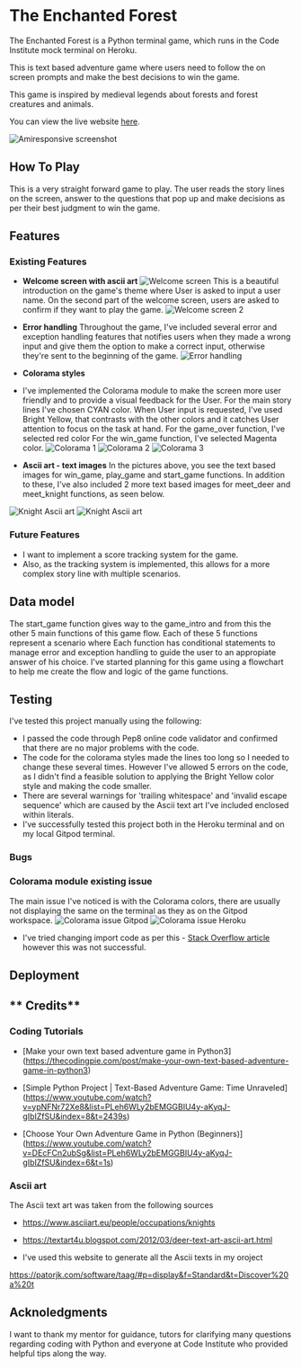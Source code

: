 # **The Enchanted Forest**

The Enchanted Forest is a Python terminal game, which runs in the Code Institute mock terminal on Heroku. 

This is text based adventure game where users need to follow the on screen prompts and make the best decisions to win the game. 

This game is inspired by medieval legends about forests and forest creatures and animals. 

You can view the live website [here](https://the-enchanted-forest.herokuapp.com/).

![Amiresponsive screenshot](assets/images/ami-responsive.png) 


## **How To Play**
This is a very straight forward game to play. 
The user reads the story lines on the screen, answer to the questions that pop up and make decisions as per their best judgment to win the game. 

## **Features**
### **Existing Features**
- **Welcome screen with ascii art** 
![Welcome screen](assets/images/welcome-screen.png) 
This is a beautiful introduction on the game's theme where User is asked to input a user name.
On the second part of the welcome screen, users are asked to confirm if they want to play the game.
![Welcome screen 2](assets/images/welcome-screen-2.png) 

- **Error handling** 
Throughout the game, I've included several error and exception handling features that notifies users when they made a wrong input and give them the option to make a correct input, otherwise they're sent to the beginning of the game. 
![Error handling](assets/images/error-handling-feature.png) 

- **Colorama styles**
- I've implemented the Colorama module to make the screen more user friendly and to provide a visual feedback for the User.
For the main story lines I've chosen CYAN color.
When User input is requested, I've used Bright Yellow, that contrasts with the other colors and it catches User attention to focus on the task at hand. 
For the game_over function, I've selected red color
For the win_game function, I've selected Magenta color. 
![Colorama 1](assets/images/colorama-1.png) 
![Colorama 2](assets/images/colorama-2.png)
![Colorama 3](assets/images/colorama-3.png)  

- **Ascii art - text images**
In the pictures above, you see the text based images for win_game, play_game and start_game functions.
In addition to these, I've also included 2 more text based images for meet_deer and meet_knight functions, as seen below.

![Knight Ascii art](assets/images/knight-ascii-art.png) 
![Knight Ascii art](assets/images/deer-ascii-art.png) 

### **Future Features**
- I want to implement a score tracking system for the game.
- Also, as the tracking system is implemented, this allows for a more complex story line with multiple scenarios.

## **Data model**
The start_game function gives way to the game_intro and from this the other 5 main functions of this game flow.
Each of these 5 functions represent a scenario where 
Each function has conditional statements to manage error and exception handling to guide the user to an appropiate answer of his choice. 
I've started planning for this game using a flowchart to help me create the flow and logic of the game functions. 


## **Testing**
I've tested this project manually using the following:
- I passed the code through Pep8 online code validator and confirmed that there are no major problems with the code.
- The code for the colorama styles made the lines too long so I needed to change these several times. However I've allowed 5 errors on the code, as I didn't find a feasible solution to applying the Bright Yellow color style and making the code smaller. 
- There are several warnings for 'trailing whitespace' and 'invalid escape sequence' which are caused by the Ascii text art I've included enclosed within literals. 
- I've successfully tested this project both in the Heroku terminal and on my local Gitpod terminal.

### **Bugs** 
### **Colorama module existing issue**
The main issue I've noticed is with the Colorama colors, there are usually not displaying the same on the terminal as they as on the Gitpod workspace. 
![Colorama issue Gitpod](assets/images/colorama-issue-gitpod-1.png) 
![Colorama issue Heroku](assets/images/colorama-issue-heroku-1.png) 

- I've tried changing import code as per this - [Stack Overflow article](https://stackoverflow.com/questions/9848889/colorama-for-python-not-returning-colored-print-lines-on-windows) however this was not successful.

## **Deployment**

## ** Credits**
### **Coding Tutorials**
- [Make your own text based adventure game in Python3] (https://thecodingpie.com/post/make-your-own-text-based-adventure-game-in-python3)

- [Simple Python Project | Text-Based Adventure Game: Time Unraveled] (https://www.youtube.com/watch?v=ypNFNr72Xe8&list=PLeh6WLy2bEMGGBIU4y-aKyqJ-gIbIZfSU&index=8&t=2439s)
- [Choose Your Own Adventure Game in Python (Beginners)] (https://www.youtube.com/watch?v=DEcFCn2ubSg&list=PLeh6WLy2bEMGGBIU4y-aKyqJ-gIbIZfSU&index=6&t=1s)

### **Ascii art**
The Ascii text art was taken from the following sources
- https://www.asciiart.eu/people/occupations/knights


- https://textart4u.blogspot.com/2012/03/deer-text-art-ascii-art.html

- I've used this website to generate all the Ascii texts in my oroject

https://patorjk.com/software/taag/#p=display&f=Standard&t=Discover%20a%20t

## **Acknoledgments**
I want to thank my mentor for guidance, tutors for clarifying many questions regarding coding with Python and everyone at Code Institute who provided helpful tips along the way.























